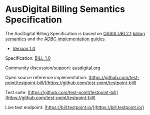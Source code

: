 # AusDigital Billing Semantics Specification

The AusDigital Billing Specification is based on [OASIS UBL2.1](http://docs.oasis-open.org/ubl/UBL-2.1.html)
[billing semantics](http://docs.oasis-open.org/ubl/os-UBL-2.1/UBL-2.1.html#S-BILLING) and the
[ADBC implementation guides](/docs/1.0/eInvoicing_Implementation_Guide_v1.0.pdf).

 * [Version 1.0](/docs/1.0/index.md)

Specification: [BILL 1.0](http://ausdigital.org/specs/ausdigital-bill/1.0/)

Community discussion/support: [ausdigital.org](http://ausdigital.org)

Open source reference implementation: [https://github.com/test-point/testpoint-bill/](https://github.com/test-point/testpoint-bill)

Test suite: [https://github.com/test-point/testpoint-bill](https://github.com/test-point/testpoint-bill)

Live test endpoint: [https://bill.testpoint.io/](https://bill.testpoint.io/)
